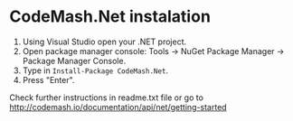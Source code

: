 # CodeMash.Net instalation

1. Using Visual Studio open your .NET project.  
2. Open package manager console: Tools -> NuGet Package Manager -> Package Manager Console.  
3. Type in `Install-Package CodeMash.Net`.  
4. Press "Enter".  

Check further instructions in readme.txt file or go to http://codemash.io/documentation/api/net/getting-started
